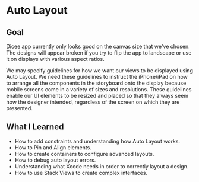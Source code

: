 # Auto Layout 

## Goal 
Dicee app currently only looks good on the canvas size that we've chosen. The designs will appear broken if you try to flip the app to landscape or use it on displays with various aspect ratios.

We may specify guidelines for how we want our views to be displayed using Auto Layout. We need these guidelines to instruct the iPhone/iPad on how to arrange all the components in the storyboard onto the display because mobile screens come in a variety of sizes and resolutions. These guidelines enable our UI elements to be resized and placed so that they always seem how the designer intended, regardless of the screen on which they are presented.

## What I Learned

* How to add constraints and understanding how Auto Layout works.
* How to Pin and Align elements.
* How to create containers to configure advanced layouts.
* How to debug auto layout errors.
* Understanding what Xcode needs in order to correctly layout a design.
* How to use Stack Views to create complex interfaces.
